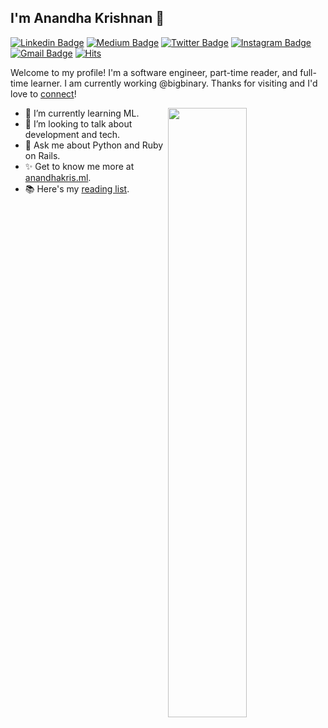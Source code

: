 ## I'm Anandha Krishnan 👋

[![Linkedin Badge](https://img.shields.io/badge/-anandhakrishnanaji-blue?style=flat&logo=Linkedin&logoColor=white&link=https://www.linkedin.com/in/anandhakrishnanaji)](https://www.linkedin.com/in/anandhakrishnanaji)
[![Medium Badge](https://img.shields.io/badge/-@anandhakris-000000?style=flat&labelColor=000000&logo=Medium&link=https://medium.com/@anandhakris)](https://medium.com/@anandhakris)
[![Twitter Badge](https://img.shields.io/badge/-@anandhakris7-1ca0f1?style=flat&labelColor=1ca0f1&logo=twitter&logoColor=white&link=https://twitter.com/anandhakris7)](https://twitter.com/anandhakris7)
[![Instagram Badge](https://img.shields.io/badge/-@a.nandhakris-purple?style=flat&logo=instagram&logoColor=white&link=https://instagram.com/a.nandhakris)](https://instagram.com/a.nandhakris)
[![Gmail Badge](https://img.shields.io/badge/-creattech2000-c14438?style=flat&logo=Gmail&logoColor=white&link=mailto:creattech2000@gmail.com)](mailto:creattech2000@gmail.com)
[![Hits](https://hits.seeyoufarm.com/api/count/incr/badge.svg?url=https%3A%2F%2Fgithub.com%2Fanandhakrishnanaji%2F&count_bg=%2379C83D&title_bg=%23555555&icon=verizon.svg&icon_color=%232CFF01&title=hits&edge_flat=false)](https://hits.seeyoufarm.com)

Welcome to my profile! I'm a software engineer, part-time reader, and full-time learner. I am currently working @bigbinary. Thanks for visiting and I'd love to [connect](https://www.linkedin.com/in/anandhakrishnanaji/)!

<picture>
    <source media="(prefers-color-scheme: dark)" srcset="https://github-readme-stats.vercel.app/api?username=anandhakrishnanaji&show_icons=true&theme=merko&rank_icon=github">
    <img align="right" width="50%" src="https://github-readme-stats.vercel.app/api?username=anandhakrishnanaji&show_icons=true&theme=merko&rank_icon=github">
</picture>

<!-- - 🔭 I’m currently working on ____ -->
- 🌱 I’m currently learning ML.
- 👯 I’m looking to talk about development and tech.
- 💬 Ask me about Python and Ruby on Rails.
- ✨ Get to know me more at [anandhakris.ml](http://www.anandhakris.ml).
- 📚 Here's my [reading list](https://anandhakris.notion.site/840be1c3bd554abdbdf92eefd5209b50?v=5b6834da8d1542a39e26736f67eb3caa&pvs=4).


